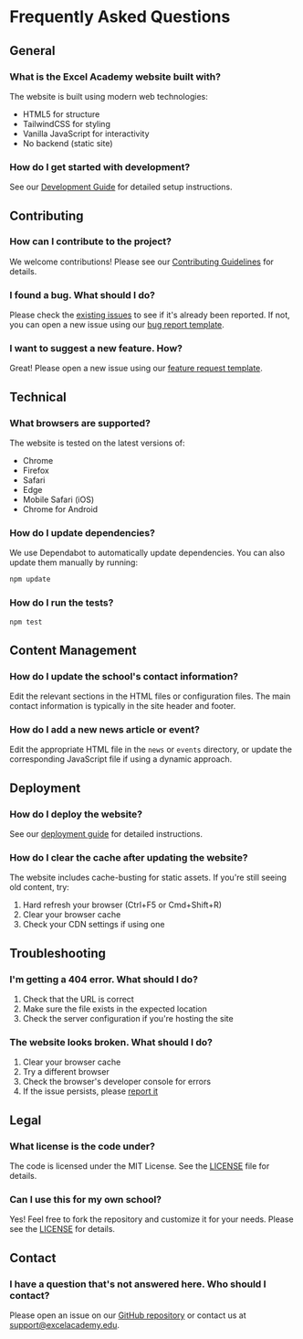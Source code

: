 # Frequently Asked Questions

## General

### What is the Excel Academy website built with?
The website is built using modern web technologies:
- HTML5 for structure
- TailwindCSS for styling
- Vanilla JavaScript for interactivity
- No backend (static site)

### How do I get started with development?
See our [Development Guide](DEVELOPMENT.md) for detailed setup instructions.

## Contributing

### How can I contribute to the project?
We welcome contributions! Please see our [Contributing Guidelines](CONTRIBUTING.md) for details.

### I found a bug. What should I do?
Please check the [existing issues](https://github.com/yourusername/school-website/issues) to see if it's already been reported. If not, you can open a new issue using our [bug report template](.github/ISSUE_TEMPLATE/bug_report.md).

### I want to suggest a new feature. How?
Great! Please open a new issue using our [feature request template](.github/ISSUE_TEMPLATE/feature_request.md).

## Technical

### What browsers are supported?
The website is tested on the latest versions of:
- Chrome
- Firefox
- Safari
- Edge
- Mobile Safari (iOS)
- Chrome for Android

### How do I update dependencies?
We use Dependabot to automatically update dependencies. You can also update them manually by running:
```bash
npm update
```

### How do I run the tests?
```bash
npm test
```

## Content Management

### How do I update the school's contact information?
Edit the relevant sections in the HTML files or configuration files. The main contact information is typically in the site header and footer.

### How do I add a new news article or event?
Edit the appropriate HTML file in the `news` or `events` directory, or update the corresponding JavaScript file if using a dynamic approach.

## Deployment

### How do I deploy the website?
See our [deployment guide](DEPLOYMENT.md) for detailed instructions.

### How do I clear the cache after updating the website?
The website includes cache-busting for static assets. If you're still seeing old content, try:
1. Hard refresh your browser (Ctrl+F5 or Cmd+Shift+R)
2. Clear your browser cache
3. Check your CDN settings if using one

## Troubleshooting

### I'm getting a 404 error. What should I do?
1. Check that the URL is correct
2. Make sure the file exists in the expected location
3. Check the server configuration if you're hosting the site

### The website looks broken. What should I do?
1. Clear your browser cache
2. Try a different browser
3. Check the browser's developer console for errors
4. If the issue persists, please [report it](.github/ISSUE_TEMPLATE/bug_report.md)

## Legal

### What license is the code under?
The code is licensed under the MIT License. See the [LICENSE](LICENSE) file for details.

### Can I use this for my own school?
Yes! Feel free to fork the repository and customize it for your needs. Please see the [LICENSE](LICENSE) for details.

## Contact

### I have a question that's not answered here. Who should I contact?
Please open an issue on our [GitHub repository](https://github.com/yourusername/school-website/issues) or contact us at support@excelacademy.edu.
